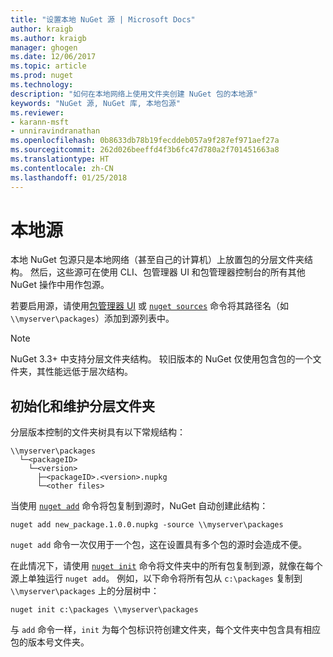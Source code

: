 ```yaml
---
title: "设置本地 NuGet 源 | Microsoft Docs"
author: kraigb
ms.author: kraigb
manager: ghogen
ms.date: 12/06/2017
ms.topic: article
ms.prod: nuget
ms.technology: 
description: "如何在本地网络上使用文件夹创建 NuGet 包的本地源"
keywords: "NuGet 源, NuGet 库, 本地包源"
ms.reviewer:
- karann-msft
- unniravindranathan
ms.openlocfilehash: 0b8633db78b19fecddeb057a9f287ef971aef27a
ms.sourcegitcommit: 262d026beeffd4f3b6fc47d780a2f701451663a8
ms.translationtype: HT
ms.contentlocale: zh-CN
ms.lasthandoff: 01/25/2018
---
```

# <a name="local-feeds"></a>本地源

本地 NuGet 包源只是本地网络（甚至自己的计算机）上放置包的分层文件夹结构。 然后，这些源可在使用 CLI、包管理器 UI 和包管理器控制台的所有其他 NuGet 操作中用作包源。

若要启用源，请使用[包管理器 UI](../tools/package-manager-ui.md#package-sources) 或 [`nuget sources`](../tools/cli-ref-sources.md) 命令将其路径名（如 `\\myserver\packages`）添加到源列表中。

> [!Note]
> NuGet 3.3+ 中支持分层文件夹结构。 较旧版本的 NuGet 仅使用包含包的一个文件夹，其性能远低于层次结构。

## <a name="initializing-and-maintaining-hierarchical-folders"></a>初始化和维护分层文件夹

分层版本控制的文件夹树具有以下常规结构：

    \\myserver\packages
      └─<packageID>
        └─<version>
          ├─<packageID>.<version>.nupkg
          └─<other files>

当使用 [`nuget add`](../tools/cli-ref-add.md) 命令将包复制到源时，NuGet 自动创建此结构：

```cli
nuget add new_package.1.0.0.nupkg -source \\myserver\packages
```

`nuget add` 命令一次仅用于一个包，这在设置具有多个包的源时会造成不便。

在此情况下，请使用 [`nuget init`](../tools/cli-ref-init.md) 命令将文件夹中的所有包复制到源，就像在每个源上单独运行 `nuget add`。 例如，以下命令将所有包从 `c:\packages` 复制到 `\\myserver\packages` 上的分层树中：

```cli
nuget init c:\packages \\myserver\packages
```

与 `add` 命令一样，`init` 为每个包标识符创建文件夹，每个文件夹中包含具有相应包的版本号文件夹。
